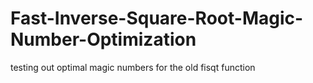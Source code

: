 # Fast-Inverse-Square-Root-Magic-Number-Optimization
testing out optimal magic numbers for the old fisqt function
